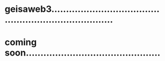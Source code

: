 # geisaweb3..........................................................................
# coming soon..............................................

